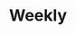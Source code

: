 ---
title: "Weekly"
layout: collection
permalink: /weekly/
collection: weekly
entries_layout: list
author_profile: true
---